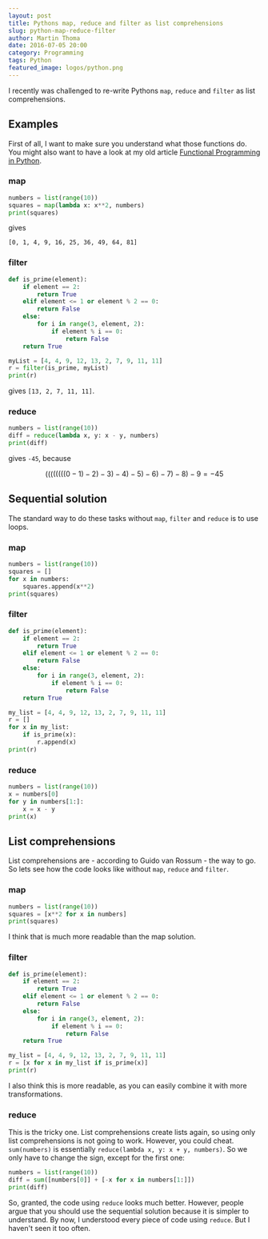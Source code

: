 ```yaml
---
layout: post
title: Pythons map, reduce and filter as list comprehensions
slug: python-map-reduce-filter
author: Martin Thoma
date: 2016-07-05 20:00
category: Programming
tags: Python
featured_image: logos/python.png
---
```

I recently was challenged to re-write Pythons `map`, `reduce` and `filter` as
list comprehensions.


## Examples

First of all, I want to make sure you understand what those functions do.
You might also want to have a look at my old article
[Functional Programming in Python](https://martin-thoma.com/functional-programming-in-python/).


### map

```python
numbers = list(range(10))
squares = map(lambda x: x**2, numbers)
print(squares)
```

gives

```
[0, 1, 4, 9, 16, 25, 36, 49, 64, 81]
```


### filter

```python
def is_prime(element):
    if element == 2:
        return True
    elif element <= 1 or element % 2 == 0:
        return False
    else:
        for i in range(3, element, 2):
            if element % i == 0:
                return False
    return True

myList = [4, 4, 9, 12, 13, 2, 7, 9, 11, 11]
r = filter(is_prime, myList)
print(r)
```

gives `[13, 2, 7, 11, 11]`.


### reduce

```python
numbers = list(range(10))
diff = reduce(lambda x, y: x - y, numbers)
print(diff)
```

gives `-45`, because

$$((((((((0-1)-2)-3)-4)-5)-6)-7)-8)-9 = -45$$



## Sequential solution

The standard way to do these tasks without `map`, `filter` and `reduce` is to
use loops.


### map

```python
numbers = list(range(10))
squares = []
for x in numbers:
    squares.append(x**2)
print(squares)
```


### filter

```python
def is_prime(element):
    if element == 2:
        return True
    elif element <= 1 or element % 2 == 0:
        return False
    else:
        for i in range(3, element, 2):
            if element % i == 0:
                return False
    return True

my_list = [4, 4, 9, 12, 13, 2, 7, 9, 11, 11]
r = []
for x in my_list:
    if is_prime(x):
        r.append(x)
print(r)
```

### reduce

```python
numbers = list(range(10))
x = numbers[0]
for y in numbers[1:]:
    x = x - y
print(x)
```

## List comprehensions

List comprehensions are - according to Guido van Rossum - the way to go. So
lets see how the code looks like without `map`, `reduce` and `filter`.


### map

```python
numbers = list(range(10))
squares = [x**2 for x in numbers]
print(squares)
```

I think that is much more readable than the map solution.


### filter

```python
def is_prime(element):
    if element == 2:
        return True
    elif element <= 1 or element % 2 == 0:
        return False
    else:
        for i in range(3, element, 2):
            if element % i == 0:
                return False
    return True

my_list = [4, 4, 9, 12, 13, 2, 7, 9, 11, 11]
r = [x for x in my_list if is_prime(x)]
print(r)
```

I also think this is more readable, as you can easily combine it with more
transformations.


### reduce

This is the tricky one. List comprehensions create lists again, so using only
list comprehensions is not going to work. However, you could cheat.
`sum(numbers)` is essentially `reduce(lambda x, y: x + y, numbers)`. So we only
have to change the sign, except for the first one:

```python
numbers = list(range(10))
diff = sum([numbers[0]] + [-x for x in numbers[1:]])
print(diff)
```

So, granted, the code using `reduce` looks much better. However, people argue
that you should use the sequential solution because it is simpler to
understand. By now, I understood every piece of code using `reduce`. But I
haven't seen it too often.
